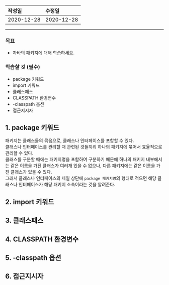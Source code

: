 |작성일|수정일|
|:----|:----|
|2020-12-28|2020-12-28|

--------

### 목표
- 자바의 패키지에 대해 학습하세요.

### 학습할 것 (필수)
- package 키워드
- import 키워드
- 클래스패스
- CLASSPATH 환경변수
- -classpath 옵션
- 접근지시자

## 1. package 키워드

패키지는 클래스들의 묶음으로, 클래스나 인터페이스를 포함할 수 있다.<br>
클래스나 인터페이스를 관리할 때 관련된 것들끼리 하나의 패키지에 묶어서 효율적으로 관리할 수 있다.<br>
클래스를 구분할 때에는 패키지명을 포함하여 구분하기 때문에 하나의 패키지 내부에서는 같은 이름을 가진 클래스가 여러개 있을 수 없으나, 다른 패키지에는 같은 이름을 가진 클래스가 있을 수 있다.<br>
그래서 클래스나 인터페이스의 제일 상단에 `package 패키지명`의 형태로 적으면 해당 클래스나 인터페이스가 해당 패키지 소속이라는 것을 알려준다.

## 2. import 키워드
## 3. 클래스패스
## 4. CLASSPATH 환경변수
## 5. -classpath 옵션
## 6. 접근지시자
